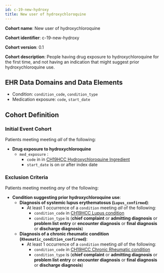 ```yaml
---
id: c-19-new-hydroxy
title: New user of hydroxychloroquine
---
```



**Cohort name**: New user of hydroxychloroquine

**Cohort identifier**: c-19-new-hydroxy

**Cohort version**: 0.1

**Cohort description**: People having drug exposure to hydroxychloroquine for the first time, and not having an indication that might suggest prior hydroxychloroquine use.

## EHR Data Domains and Data Elements

* Condition: `condition_code`, `condition_type`
* Medication exposure: `code`, `start_date`

## Cohort Definition

### Initial Event Cohort

Patients meeting meeting _all_ of the following:

* **Drug exposure to hydroxychloroquine**
    * `med_exposure` :
        * `code` in in [CH19HCC Hydroxychloroquine Ingredient]()
        * `start_date` is on or after index date

### Exclusion Criteria

Patients meeting meeting _any_ of the following:

* **Condition suggesting prior hydroxychloroquine use**:
    * **Diagnosis of systemic lupus erythematosus (`Lupus_confirmed`)**:
        * At least 1 occurrence of a `condition` meeting _all_ of the following:
            * `condition_code` in [CH19HCC Lupus condition]()
            * `condition_type` is (**chief complaint** or **admitting diagnosis** or **problem list entry** or **encounter diagnosis** or **final diagnosis** or **discharge diagnosis**)
    * **Diagnosis of a chronic rheumatic condition (`Rheumatic_condition_confirmed`)**:
        * At least 1 occurrence of a `condition` meeting _all_ of the following:
            * `condition_code` in [CH19HCC Chronic Rheumatic condition]()
            * `condition_type` is (**chief complaint** or **admitting diagnosis** or **problem list entry** or **encounter diagnosis** or **final diagnosis** or **discharge diagnosis**)
